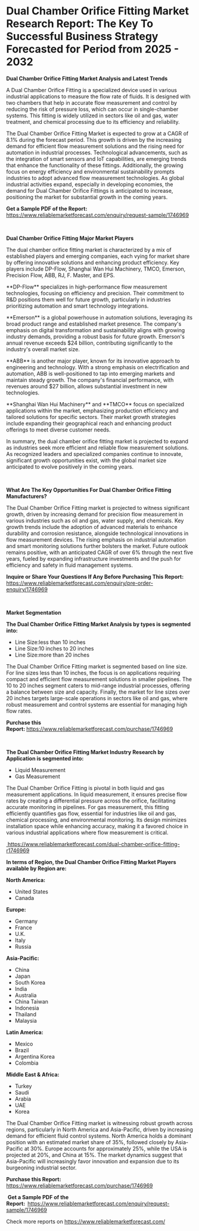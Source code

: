 <p><h1>Dual Chamber Orifice Fitting Market Research Report: The Key To Successful Business Strategy Forecasted for Period from 2025 - 2032</h1></p><p><strong>Dual Chamber Orifice Fitting Market Analysis and Latest Trends</strong></p>
<p><p>A Dual Chamber Orifice Fitting is a specialized device used in various industrial applications to measure the flow rate of fluids. It is designed with two chambers that help in accurate flow measurement and control by reducing the risk of pressure loss, which can occur in single-chamber systems. This fitting is widely utilized in sectors like oil and gas, water treatment, and chemical processing due to its efficiency and reliability.</p><p>The Dual Chamber Orifice Fitting Market is expected to grow at a CAGR of 8.1% during the forecast period. This growth is driven by the increasing demand for efficient flow measurement solutions and the rising need for automation in industrial processes. Technological advancements, such as the integration of smart sensors and IoT capabilities, are emerging trends that enhance the functionality of these fittings. Additionally, the growing focus on energy efficiency and environmental sustainability prompts industries to adopt advanced flow measurement technologies. As global industrial activities expand, especially in developing economies, the demand for Dual Chamber Orifice Fittings is anticipated to increase, positioning the market for substantial growth in the coming years.</p></p>
<p><strong>Get a Sample PDF of the Report:&nbsp;</strong> <a href="https://www.reliablemarketforecast.com/enquiry/request-sample/1746969?utm_campaign=2950&utm_medium=2&utm_source=Github&utm_content=ia&utm_term=09042025&utm_id=dual-chamber-orifice-fitting">https://www.reliablemarketforecast.com/enquiry/request-sample/1746969</a></p>
<p>&nbsp;</p>
<p><strong>Dual Chamber Orifice Fitting Major Market Players</strong></p>
<p><p>The dual chamber orifice fitting market is characterized by a mix of established players and emerging companies, each vying for market share by offering innovative solutions and enhancing product efficiency. Key players include DP-Flow, Shanghai Wan Hui Machinery, TMCO, Emerson, Precision Flow, ABB, RJ, F. Master, and EPS.</p><p>**DP-Flow** specializes in high-performance flow measurement technologies, focusing on efficiency and precision. Their commitment to R&D positions them well for future growth, particularly in industries prioritizing automation and smart technology integrations.</p><p>**Emerson** is a global powerhouse in automation solutions, leveraging its broad product range and established market presence. The company's emphasis on digital transformation and sustainability aligns with growing industry demands, providing a robust basis for future growth. Emerson's annual revenue exceeds $24 billion, contributing significantly to the industry's overall market size.</p><p>**ABB** is another major player, known for its innovative approach to engineering and technology. With a strong emphasis on electrification and automation, ABB is well-positioned to tap into emerging markets and maintain steady growth. The company's financial performance, with revenues around $27 billion, allows substantial investment in new technologies.</p><p>**Shanghai Wan Hui Machinery** and **TMCO** focus on specialized applications within the market, emphasizing production efficiency and tailored solutions for specific sectors. Their market growth strategies include expanding their geographical reach and enhancing product offerings to meet diverse customer needs.</p><p>In summary, the dual chamber orifice fitting market is projected to expand as industries seek more efficient and reliable flow measurement solutions. As recognized leaders and specialized companies continue to innovate, significant growth opportunities exist, with the global market size anticipated to evolve positively in the coming years.</p></p>
<p>&nbsp;</p>
<p><strong>What Are The Key Opportunities For Dual Chamber Orifice Fitting Manufacturers?</strong></p>
<p><p>The Dual Chamber Orifice Fitting market is projected to witness significant growth, driven by increasing demand for precision flow measurement in various industries such as oil and gas, water supply, and chemicals. Key growth trends include the adoption of advanced materials to enhance durability and corrosion resistance, alongside technological innovations in flow measurement devices. The rising emphasis on industrial automation and smart monitoring solutions further bolsters the market. Future outlook remains positive, with an anticipated CAGR of over 6% through the next five years, fueled by expanding infrastructure investments and the push for efficiency and safety in fluid management systems.</p></p>
<p><strong>Inquire or Share Your Questions If Any Before Purchasing This Report:</strong> <a href="https://www.reliablemarketforecast.com/enquiry/pre-order-enquiry/1746969?utm_campaign=2950&utm_medium=2&utm_source=Github&utm_content=ia&utm_term=09042025&utm_id=dual-chamber-orifice-fitting">https://www.reliablemarketforecast.com/enquiry/pre-order-enquiry/1746969</a></p>
<p>&nbsp;</p>
<p><strong>Market Segmentation</strong></p>
<p><strong>The Dual Chamber Orifice Fitting Market Analysis by types is segmented into:</strong></p>
<p><ul><li>Line Size:less than 10 inches</li><li>Line Size:10 inches to 20 inches</li><li>Line Size:more than 20 inches</li></ul></p>
<p><p>The Dual Chamber Orifice Fitting market is segmented based on line size. For line sizes less than 10 inches, the focus is on applications requiring compact and efficient flow measurement solutions in smaller pipelines. The 10 to 20 inches segment caters to mid-range industrial processes, offering a balance between size and capacity. Finally, the market for line sizes over 20 inches targets large-scale operations in sectors like oil and gas, where robust measurement and control systems are essential for managing high flow rates.</p></p>
<p><strong>Purchase this Report:&nbsp;</strong><a href="https://www.reliablemarketforecast.com/purchase/1746969?utm_campaign=2950&utm_medium=2&utm_source=Github&utm_content=ia&utm_term=09042025&utm_id=dual-chamber-orifice-fitting">https://www.reliablemarketforecast.com/purchase/1746969</a></p>
<p>&nbsp;</p>
<p><strong>The Dual Chamber Orifice Fitting Market Industry Research by Application is segmented into:</strong></p>
<p><ul><li>Liquid Measurement</li><li>Gas Measurement</li></ul></p>
<p><p>The Dual Chamber Orifice Fitting is pivotal in both liquid and gas measurement applications. In liquid measurement, it ensures precise flow rates by creating a differential pressure across the orifice, facilitating accurate monitoring in pipelines. For gas measurement, this fitting efficiently quantifies gas flow, essential for industries like oil and gas, chemical processing, and environmental monitoring. Its design minimizes installation space while enhancing accuracy, making it a favored choice in various industrial applications where flow measurement is critical.</p></p>
<p><a href="https://www.reliablemarketforecast.com/dual-chamber-orifice-fitting-r1746969?utm_campaign=2950&utm_medium=2&utm_source=Github&utm_content=ia&utm_term=09042025&utm_id=dual-chamber-orifice-fitting">&nbsp;https://www.reliablemarketforecast.com/dual-chamber-orifice-fitting-r1746969</a></p>
<p><strong>In terms of Region, the Dual Chamber Orifice Fitting Market Players available by Region are:</strong></p>
<p>
    <p> <strong> North America: </strong>
        <ul>
            <li>United States</li>
            <li>Canada</li>
        </ul>
        </p> 
    <p> <strong> Europe: </strong>
        <ul>
            <li>Germany</li>
            <li>France</li>
            <li>U.K.</li>
            <li>Italy</li>
            <li>Russia</li>
        </ul>
        </p> 
    <p> <strong> Asia-Pacific: </strong>
        <ul>
            <li>China</li>
            <li>Japan</li>
            <li>South Korea</li>
            <li>India</li>
            <li>Australia</li>
            <li>China Taiwan</li>
            <li>Indonesia</li>
            <li>Thailand</li>
            <li>Malaysia</li>
        </ul>
        </p> 
    <p> <strong> Latin America: </strong>
        <ul>
            <li>Mexico</li>
            <li>Brazil</li>
            <li>Argentina Korea</li>
            <li>Colombia</li>
        </ul>
        </p> 
    <p> <strong> Middle East & Africa: </strong>
        <ul>
            <li>Turkey</li>
            <li>Saudi</li>
            <li>Arabia</li>
            <li>UAE</li>
            <li>Korea</li>
        </ul>
    </p>
    </p>
<p><p>The Dual Chamber Orifice Fitting market is witnessing robust growth across regions, particularly in North America and Asia-Pacific, driven by increasing demand for efficient fluid control systems. North America holds a dominant position with an estimated market share of 35%, followed closely by Asia-Pacific at 30%. Europe accounts for approximately 25%, while the USA is projected at 20%, and China at 15%. The market dynamics suggest that Asia-Pacific will increasingly favor innovation and expansion due to its burgeoning industrial sector.</p></p>
<p><strong>Purchase this Report: </strong><a href="https://www.reliablemarketforecast.com/purchase/1746969?utm_campaign=2950&utm_medium=2&utm_source=Github&utm_content=ia&utm_term=09042025&utm_id=dual-chamber-orifice-fitting">https://www.reliablemarketforecast.com/purchase/1746969</a></p>
<p>&nbsp;<strong>Get a Sample PDF of the Report:&nbsp;&nbsp;</strong><a href="https://www.reliablemarketforecast.com/enquiry/request-sample/1746969?utm_campaign=2950&utm_medium=2&utm_source=Github&utm_content=ia&utm_term=09042025&utm_id=dual-chamber-orifice-fitting">https://www.reliablemarketforecast.com/enquiry/request-sample/1746969</a></p>
<p><strong></strong></p>
<p>Check more reports on <a href="https://www.reliablemarketforecast.com/?utm_campaign=2950&utm_medium=2&utm_source=Github&utm_content=ia&utm_term=09042025&utm_id=dual-chamber-orifice-fitting">https://www.reliablemarketforecast.com/</a></p>